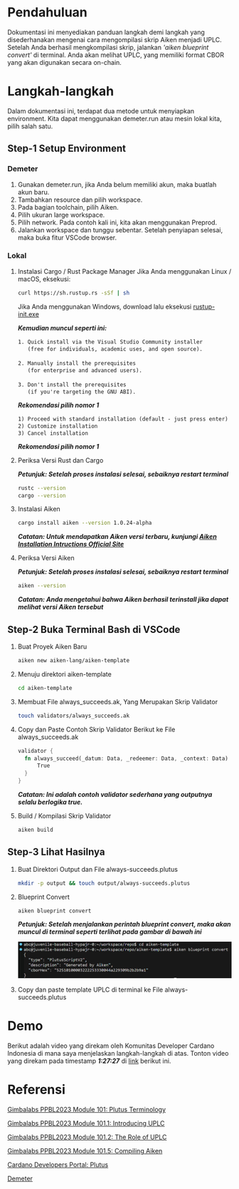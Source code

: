 # Pendahuluan

Dokumentasi ini menyediakan panduan langkah demi langkah yang disederhanakan mengenai cara mengompilasi skrip Aiken menjadi UPLC. Setelah Anda berhasil mengkompilasi skrip, jalankan _'aiken blueprint convert'_ di terminal. Anda akan melihat UPLC, yang memiliki format CBOR yang akan digunakan secara on-chain.

# Langkah-langkah

Dalam dokumentasi ini, terdapat dua metode untuk menyiapkan environment. Kita dapat menggunakan demeter.run atau mesin lokal kita, pilih salah satu.

## Step-1 Setup Environment

### Demeter

1. Gunakan demeter.run, jika Anda belum memiliki akun, maka buatlah akun baru.
2. Tambahkan resource dan pilih workspace.
3. Pada bagian toolchain, pilih Aiken.
4. Pilih ukuran large workspace.
5. Pilih network. Pada contoh kali ini, kita akan menggunakan Preprod.
6. Jalankan workspace dan tunggu sebentar. Setelah penyiapan selesai, maka buka fitur VSCode browser.

### Lokal

1. Instalasi Cargo / Rust Package Manager
   Jika Anda menggunakan Linux / macOS, eksekusi:

   ```bash
   curl https://sh.rustup.rs -sSf | sh
   ```

   Jika Anda menggunakan Windows, download lalu eksekusi [rustup-init.exe](https://win.rustup.rs/)

   **_Kemudian muncul seperti ini:_**

   ```text
   1. Quick install via the Visual Studio Community installer
      (free for individuals, academic uses, and open source).

   2. Manually install the prerequisites
      (for enterprise and advanced users).

   3. Don't install the prerequisites
      (if you're targeting the GNU ABI).
   ```

   **_Rekomendasi pilih nomor 1_**

   ```text
   1) Proceed with standard installation (default - just press enter)
   2) Customize installation
   3) Cancel installation
   ```

   **_Rekomendasi pilih nomor 1_**

2. Periksa Versi Rust dan Cargo

   **_Petunjuk: Setelah proses instalasi selesai, sebaiknya restart terminal_**

   ```bash
   rustc --version
   cargo --version
   ```

3. Instalasi Aiken

   ```bash
   cargo install aiken --version 1.0.24-alpha
   ```

   **_Catatan: Untuk mendapatkan Aiken versi terbaru, kunjungi [Aiken Installation Intructions Official Site](https://aiken-lang.org/installation-instructions)_**

4. Periksa Versi Aiken

   **_Petunjuk: Setelah proses instalasi selesai, sebaiknya restart terminal_**

   ```bash
   aiken --version
   ```

   **_Catatan: Anda mengetahui bahwa Aiken berhasil terinstall jika dapat melihat versi Aiken tersebut_**

## Step-2 Buka Terminal Bash di VSCode

1. Buat Proyek Aiken Baru

   ```bash
   aiken new aiken-lang/aiken-template
   ```

2. Menuju direktori aiken-template

   ```bash
   cd aiken-template
   ```

3. Membuat File always_succeeds.ak, Yang Merupakan Skrip Validator

   ```bash
   touch validators/always_succeeds.ak
   ```

4. Copy dan Paste Contoh Skrip Validator Berikut ke File always_succeeds.ak

   ```rust
   validator {
     fn always_succeed(_datum: Data, _redeemer: Data, _context: Data) -> Bool {
         True
     }
   }
   ```

   **_Catatan: Ini adalah contoh validator sederhana yang outputnya selalu berlogika true._**

5. Build / Kompilasi Skrip Validator

   ```bash
   aiken build
   ```

## Step-3 Lihat Hasilnya

1. Buat Direktori Output dan File always-succeeds.plutus

   ```bash
   mkdir -p output && touch output/always-succeeds.plutus
   ```

2. Blueprint Convert

   ```bash
   aiken blueprint convert
   ```

   **_Petunjuk: Setelah menjalankan perintah blueprint convert, maka akan muncul di terminal seperti terlihat pada gambar di bawah ini_**

   ![blueprint-convert](public/blueprint-convert.jpg)

3. Copy dan paste template UPLC di terminal ke File always-succeeds.plutus

# Demo

Berikut adalah video yang direkam oleh Komunitas Developer Cardano Indonesia di mana saya menjelaskan langkah-langkah di atas. Tonton video yang direkam pada timestamp **_1:27:27_** di [link](https://youtu.be/03hXLZ_07N0?list=PLUj8499OocHiL8gXPv8wMlLW-zIcyYdrQ) berikut ini.

# Referensi

[Gimbalabs PPBL2023 Module 101: Plutus Terminology](https://plutuspbl.io/modules/101/slts)

[Gimbalabs PPBL2023 Module 101.1: Introducing UPLC](https://plutuspbl.io/modules/101/1011)

[Gimbalabs PPBL2023 Module 101.2: The Role of UPLC](https://plutuspbl.io/modules/101/1012)

[Gimbalabs PPBL2023 Module 101.5: Compiling Aiken](https://plutuspbl.io/modules/101/1015)

[Cardano Developers Portal: Plutus](https://developers.cardano.org/docs/smart-contracts/plutus/)

[Demeter](https://demeter.run/)
